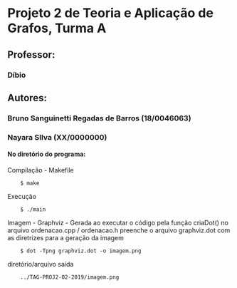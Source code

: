 # Projeto 2 de Teoria e Aplicação de Grafos, Turma A
## Professor: 
### Díbio
## Autores: 
### Bruno Sanguinetti Regadas de Barros (18/0046063)
### Nayara SIlva (XX/0000000)

#### No diretório do programa:

Compilação - Makefile
```
	$ make
```
Execução
```
	$ ./main
```

Imagem - Graphviz - Gerada ao executar o código pela função criaDot() no arquivo ordenacao.cpp / ordenacao.h
preenche o arquivo graphviz.dot com as diretrizes para a geração da imagem
```
	$ dot -Tpng graphviz.dot -o imagem.png	
```
diretório/arquivo saída
```
	../TAG-PROJ2-02-2019/imagem.png
```